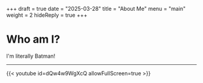 +++
draft = true
date = "2025-03-28"
title = "About Me"
menu = "main"
weight = 2
hideReply = true
+++

# Who am I?

I'm literally Batman!

---

{{< youtube id=dQw4w9WgXcQ allowFullScreen=true >}}
